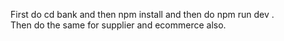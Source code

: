 First do  cd bank  and then npm install and then do npm run dev .<br>
Then do the same for supplier and ecommerce also.
